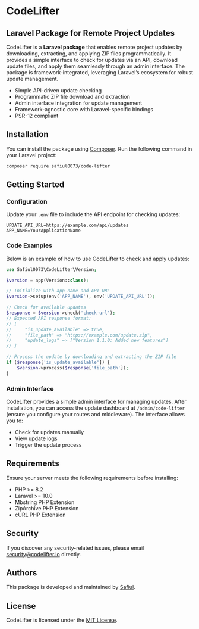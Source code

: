 # CodeLifter
## Laravel Package for Remote Project Updates

CodeLifter is a **Laravel package** that enables remote project updates by downloading, extracting, and applying ZIP files programmatically. It provides a simple interface to check for updates via an API, download update files, and apply them seamlessly through an admin interface. The package is framework-integrated, leveraging Laravel’s ecosystem for robust update management.

- Simple API-driven update checking
- Programmatic ZIP file download and extraction
- Admin interface integration for update management
- Framework-agnostic core with Laravel-specific bindings
- PSR-12 compliant

## Installation

You can install the package using [Composer](https://getcomposer.org). Run the following command in your Laravel project:

```bash
composer require safiul0073/code-lifter
```

## Getting Started

### Configuration

Update your `.env` file to include the API endpoint for checking updates:

```env
UPDATE_API_URL=https://example.com/api/updates
APP_NAME=YourApplicationName
```

### Code Examples

Below is an example of how to use CodeLifter to check and apply updates:

```php
use Safiul0073\CodeLifter\Version;

$version = app(Version::class);

// Initialize with app name and API URL
$version->setup(env('APP_NAME'), env('UPDATE_API_URL'));

// Check for available updates
$response = $version->check('check-url');
// Expected API response format:
// [
//     "is_update_available" => true,
//     "file_path" => "https://example.com/update.zip",
//     "update_logs" => ["Version 1.1.0: Added new features"]
// ]

// Process the update by downloading and extracting the ZIP file
if ($response['is_update_available']) {
    $version->process($response['file_path']);
}
```

### Admin Interface

CodeLifter provides a simple admin interface for managing updates. After installation, you can access the update dashboard at `/admin/code-lifter` (ensure you configure your routes and middleware). The interface allows you to:

- Check for updates manually
- View update logs
- Trigger the update process

## Requirements

Ensure your server meets the following requirements before installing:

- PHP >= 8.2
- Laravel >= 10.0
- Mbstring PHP Extension
- ZipArchive PHP Extension
- cURL PHP Extension

## Security

If you discover any security-related issues, please email security@codelifter.io directly.

## Authors

This package is developed and maintained by [Safiul](https://github.com/safiul0073).

## License

CodeLifter is licensed under the [MIT License](LICENSE).
